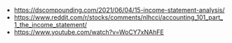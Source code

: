 * https://dscompounding.com/2021/06/04/15-income-statement-analysis/
* https://www.reddit.com/r/stocks/comments/nlhcci/accounting_101_part_1_the_income_statement/
* https://www.youtube.com/watch?v=WoCY7xNAhFE
